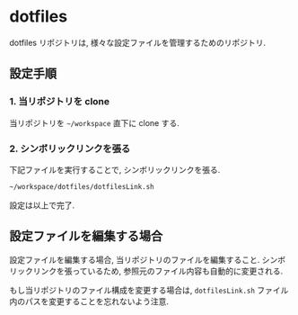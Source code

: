 # dotfiles

dotfiles リポジトリは, 様々な設定ファイルを管理するためのリポジトリ.

## 設定手順

### 1. 当リポジトリを clone

当リポジトリを `~/workspace` 直下に clone する.

### 2. シンボリックリンクを張る

下記ファイルを実行することで, シンボリックリンクを張る.

``` sh
~/workspace/dotfiles/dotfilesLink.sh
```

設定は以上で完了.

## 設定ファイルを編集する場合

設定ファイルを編集する場合, 当リポジトリのファイルを編集すること. シンボリックリンクを張っているため, 参照元のファイル内容も自動的に変更される.

もし当リポジトリのファイル構成を変更する場合は, `dotfilesLink.sh` ファイル内のパスを変更することを忘れないよう注意.
